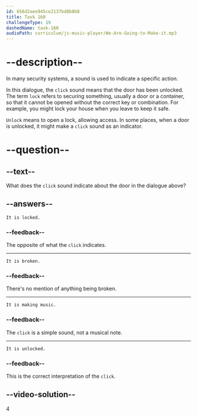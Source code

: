 ```yaml
---
id: 656d2aee945ce2137bd8b8b8
title: Task 160
challengeType: 19
dashedName: task-160
audioPath: curriculum/js-music-player/We-Are-Going-to-Make-it.mp3
---
```


<!--
AUDIO REFERENCE:
Tom: Thanks, Jake. Is it contactless?
Jake: No, it isn't. It's the good-old swipe at the door. When you hear the click, it is unlocked, and you can get in or out.
Tom: Good to know. Thank you!
-->

# --description--

In many security systems, a sound is used to indicate a specific action.

In this dialogue, the `click` sound means that the door has been unlocked. The term `lock` refers to securing something, usually a door or a container, so that it cannot be opened without the correct key or combination. For example, you might lock your house when you leave to keep it safe.

`Unlock` means to open a lock, allowing access. In some places, when a door is unlocked, it might make a `click` sound as an indicator.

# --question--

## --text--

What does the `click` sound indicate about the door in the dialogue above?

## --answers--

`It is locked.`

### --feedback--

The opposite of what the `click` indicates.

---

`It is broken.`

### --feedback--

There's no mention of anything being broken.

---

`It is making music.`

### --feedback--

The `click` is a simple sound, not a musical note.

---

`It is unlocked.`

### --feedback--

This is the correct interpretation of the `click`.

## --video-solution--

4
